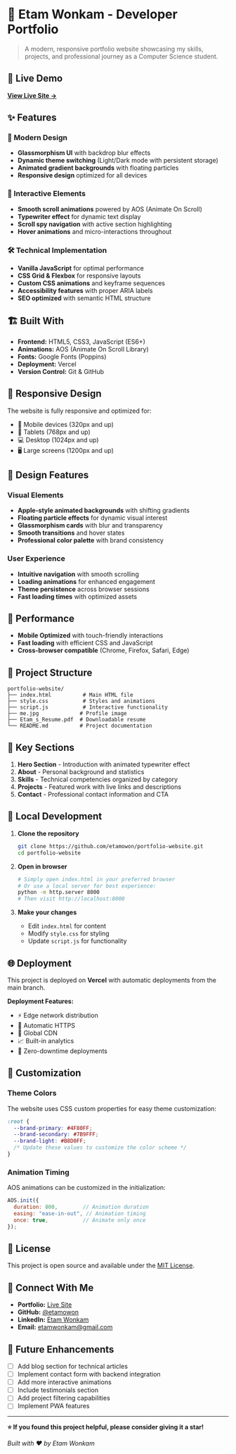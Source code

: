 # 🌟 Etam Wonkam - Developer Portfolio

> A modern, responsive portfolio website showcasing my skills, projects, and professional journey as a Computer Science student.

## 🚀 Live Demo

**[View Live Site →](https://etamwonkam.vercel.app/)**

## ✨ Features

### 🎨 Modern Design
- **Glassmorphism UI** with backdrop blur effects
- **Dynamic theme switching** (Light/Dark mode with persistent storage)
- **Animated gradient backgrounds** with floating particles
- **Responsive design** optimized for all devices

### 🎯 Interactive Elements
- **Smooth scroll animations** powered by AOS (Animate On Scroll)
- **Typewriter effect** for dynamic text display
- **Scroll spy navigation** with active section highlighting
- **Hover animations** and micro-interactions throughout

### 🛠️ Technical Implementation
- **Vanilla JavaScript** for optimal performance
- **CSS Grid & Flexbox** for responsive layouts
- **Custom CSS animations** and keyframe sequences
- **Accessibility features** with proper ARIA labels
- **SEO optimized** with semantic HTML structure

## 🏗️ Built With

- **Frontend:** HTML5, CSS3, JavaScript (ES6+)
- **Animations:** AOS (Animate On Scroll Library)
- **Fonts:** Google Fonts (Poppins)
- **Deployment:** Vercel
- **Version Control:** Git & GitHub

## 📱 Responsive Design

The website is fully responsive and optimized for:
- 📱 Mobile devices (320px and up)
- 📱 Tablets (768px and up)
- 💻 Desktop (1024px and up)
- 🖥️ Large screens (1200px and up)

## 🎨 Design Features

### Visual Elements
- **Apple-style animated backgrounds** with shifting gradients
- **Floating particle effects** for dynamic visual interest
- **Glassmorphism cards** with blur and transparency
- **Smooth transitions** and hover states
- **Professional color palette** with brand consistency

### User Experience
- **Intuitive navigation** with smooth scrolling
- **Loading animations** for enhanced engagement
- **Theme persistence** across browser sessions
- **Fast loading times** with optimized assets

## 🚀 Performance

- **Mobile Optimized** with touch-friendly interactions
- **Fast loading** with efficient CSS and JavaScript
- **Cross-browser compatible** (Chrome, Firefox, Safari, Edge)

## 📂 Project Structure

```
portfolio-website/
├── index.html          # Main HTML file
├── style.css           # Styles and animations
├── script.js           # Interactive functionality
├── me.jpg             # Profile image
├── Etam_s_Resume.pdf  # Downloadable resume
└── README.md          # Project documentation
```

## 🎯 Key Sections

1. **Hero Section** - Introduction with animated typewriter effect
2. **About** - Personal background and statistics
3. **Skills** - Technical competencies organized by category
4. **Projects** - Featured work with live links and descriptions
5. **Contact** - Professional contact information and CTA

## 🔧 Local Development

1. **Clone the repository**
   ```bash
   git clone https://github.com/etamowon/portfolio-website.git
   cd portfolio-website
   ```

2. **Open in browser**
   ```bash
   # Simply open index.html in your preferred browser
   # Or use a local server for best experience:
   python -m http.server 8000
   # Then visit http://localhost:8000
   ```

3. **Make your changes**
   - Edit `index.html` for content
   - Modify `style.css` for styling
   - Update `script.js` for functionality

## 🌐 Deployment

This project is deployed on **Vercel** with automatic deployments from the main branch.

**Deployment Features:**
- ⚡ Edge network distribution
- 🔄 Automatic HTTPS
- 🚀 Global CDN
- 📈 Built-in analytics
- 🔄 Zero-downtime deployments

## 🎨 Customization

### Theme Colors
The website uses CSS custom properties for easy theme customization:

```css
:root {
  --brand-primary: #4F80FF;
  --brand-secondary: #7B9FFF;
  --brand-light: #B8D0FF;
  /* Update these values to customize the color scheme */
}
```

### Animation Timing
AOS animations can be customized in the initialization:

```javascript
AOS.init({
  duration: 800,        // Animation duration
  easing: "ease-in-out", // Animation timing
  once: true,           // Animate only once
});
```

## 📄 License

This project is open source and available under the [MIT License](LICENSE).

## 🤝 Connect With Me

- **Portfolio:** [Live Site](https://etamwonkam.vercel.app/)
- **GitHub:** [@etamowon](https://github.com/etamowon)
- **LinkedIn:** [Etam Wonkam](https://www.linkedin.com/in/etamw/)
- **Email:** etamwonkam@gmail.com

## 🎯 Future Enhancements

- [ ] Add blog section for technical articles
- [ ] Implement contact form with backend integration
- [ ] Add more interactive animations
- [ ] Include testimonials section
- [ ] Add project filtering capabilities
- [ ] Implement PWA features

---

**⭐ If you found this project helpful, please consider giving it a star!**

*Built with ❤️ by Etam Wonkam*

